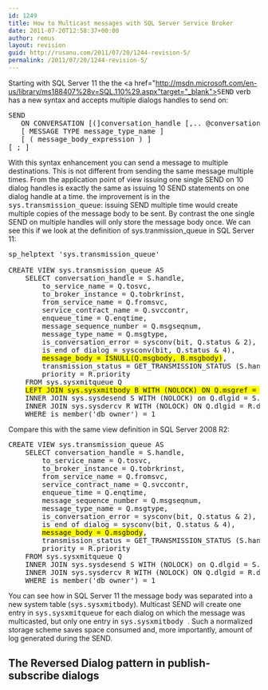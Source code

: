 ```yaml
---
id: 1249
title: How to Multicast messages with SQL Server Service Broker
date: 2011-07-20T12:58:37+00:00
author: remus
layout: revision
guid: http://rusanu.com/2011/07/20/1244-revision-5/
permalink: /2011/07/20/1244-revision-5/
---
```

Starting with SQL Server 11 the the <a href="http://msdn.microsoft.com/en-us/library/ms188407%28v=SQL.110%29.aspx"target="_blank"><tt>SEND</tt></a> verb has a new syntax and accepts multiple dialogs handles to send on:

<pre>SEND
   ON CONVERSATION [(]conversation_handle [,.. @conversation_handle_n][)]
   [ MESSAGE TYPE message_type_name ]
   [ ( message_body_expression ) ]
[ ; ]
</pre>

With this syntax enhancement you can send a message to multiple destinations. This is not different from sending the same message multiple times. From the application point of view issuing one single SEND on 10 dialog handles is exactly the same as issuing 10 SEND statements on one dialog handle at a time. the improvement is in the <tt>sys.transmission_queue</tt>: issuing SEND multiple time would create multiple copies of the message body to be sent. By contrast the one single SEND on multiple handles will only store the message body once. We can see this if we look at the definition of sys.tranmission_queue in SQL Server 11:

<pre>sp_helptext 'sys.transmission_queue'

CREATE VIEW sys.transmission_queue AS
	SELECT conversation_handle = S.handle,
		to_service_name = Q.tosvc,
		to_broker_instance = Q.tobrkrinst,
		from_service_name = Q.fromsvc,
		service_contract_name = Q.svccontr,
		enqueue_time = Q.enqtime,
		message_sequence_number = Q.msgseqnum,
		message_type_name = Q.msgtype,
		is_conversation_error = sysconv(bit, Q.status & 2),
		is_end_of_dialog = sysconv(bit, Q.status & 4),
		<span style="background:yellow">message_body = ISNULL(Q.msgbody, B.msgbody)</span>,
		transmission_status = GET_TRANSMISSION_STATUS (S.handle),
		priority = R.priority
	FROM sys.sysxmitqueue Q
	<span style="background:yellow">LEFT JOIN sys.sysxmitbody B WITH (NOLOCK) ON Q.msgref = B.msgref</span>
	INNER JOIN sys.sysdesend S WITH (NOLOCK) on Q.dlgid = S.diagid AND Q.finitiator = S.initiator
	INNER JOIN sys.sysdercv R WITH (NOLOCK) ON Q.dlgid = R.diagid AND Q.finitiator = R.initiator
	WHERE is_member('db_owner') = 1
</pre>

Compare this with the same view definition in SQL Server 2008 R2:

<pre>CREATE VIEW sys.transmission_queue AS
	SELECT conversation_handle = S.handle,
		to_service_name = Q.tosvc,
		to_broker_instance = Q.tobrkrinst,
		from_service_name = Q.fromsvc,
		service_contract_name = Q.svccontr,
		enqueue_time = Q.enqtime,
		message_sequence_number = Q.msgseqnum,
		message_type_name = Q.msgtype,
		is_conversation_error = sysconv(bit, Q.status & 2),
		is_end_of_dialog = sysconv(bit, Q.status & 4),
		<span style="background:yellow">message_body = Q.msgbody</span>,
		transmission_status = GET_TRANSMISSION_STATUS (S.handle),
		priority = R.priority
	FROM sys.sysxmitqueue Q
	INNER JOIN sys.sysdesend S WITH (NOLOCK) on Q.dlgid = S.diagid AND Q.finitiator = S.initiator
	INNER JOIN sys.sysdercv R WITH (NOLOCK) ON Q.dlgid = R.diagid AND Q.finitiator = R.initiator
	WHERE is_member('db_owner') = 1
</pre>

You can see how in SQL Server 11 the message body was separated into a new system table (<tt>sys.sysxmitbody</tt>). Multicast SEND will create one entry in <tt>sys.sysxmitqueue</tt> for each dialog on which the message was multicasted, but only one entry in <tt>sys.sysxmitbody </tt>. Such a normalized storage scheme saves space consumed and, more importantly, amount of log generated during the SEND.

## The Reversed Dialog pattern in publish-subscribe dialogs</p>